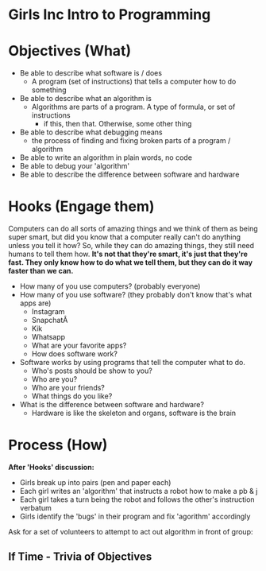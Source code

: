 # Girls Inc Intro to Programming

# Objectives (What)
* Be able to describe what software is / does
  * A program (set of instructions) that tells a computer how to do something
* Be able to describe what an algorithm is
  * Algorithms are parts of a program. A type of formula, or set of instructions
    * if this, then that. Otherwise, some other thing
* Be able to describe what debugging means
  * the process of finding and fixing broken parts of a program / algorithm
* Be able to write an algorithm in plain words, no code
* Be able to debug your 'algorithm'
* Be able to describe the difference between software and hardware

# Hooks (Engage them)

Computers can do all sorts of amazing things and we think of them as being super
smart, but did you know that a computer really can't do anything unless you tell it
how? So, while they can do amazing things, they still need humans to tell them how.
__It's not that they're smart, it's just that they're fast. They
only know how to do what we tell them, but they can do it way faster than we can.__

* How many of you use computers? (probably everyone)
* How many of you use software? (they probably don't know that's what apps are)
  * Instagram
  * SnapchatÂ
  * Kik
  * Whatsapp
  * What are your favorite apps?
  * How does software work?
* Software works by using programs that tell the computer what to do.
  * Who's posts should be show to you?
  * Who are you?
  * Who are your friends?
  * What things do you like?
* What is the difference between software and hardware?
  * Hardware is like the skeleton and organs, software is the brain

# Process (How)

__After 'Hooks' discussion:__
* Girls break up into pairs (pen and paper each)
* Each girl writes an 'algorithm' that instructs a robot how to make a pb & j
* Each girl takes a turn being the robot and follows the other's instruction verbatum
* Girls identify the 'bugs' in their program and fix 'agorithm' accordingly

Ask for a set of volunteers to attempt to act out algorithm in front of group:

## If Time - Trivia of Objectives
